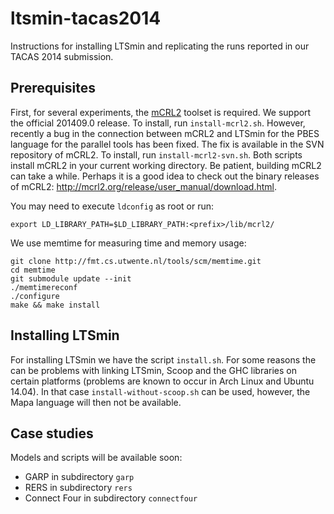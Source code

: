 ltsmin-tacas2014
================
Instructions for installing LTSmin and replicating the runs reported in our TACAS 2014 submission.

Prerequisites
--
First, for several experiments, the [mCRL2](http://mcrl2.org) toolset is required.
We support the official 201409.0 release. To install, run `install-mcrl2.sh`.
However, recently a bug in the connection between mCRL2 and LTSmin for the PBES language for the
parallel tools has been fixed. The fix is available in the SVN repository of mCRL2.
To install, run `install-mcrl2-svn.sh`.
Both scripts install mCRL2 in your current working directory.
Be patient, building mCRL2 can take a while. Perhaps it is a good idea to check out the 
binary releases of mCRL2: http://mcrl2.org/release/user_manual/download.html.

You may need to execute `ldconfig` as root or run:
```
export LD_LIBRARY_PATH=$LD_LIBRARY_PATH:<prefix>/lib/mcrl2/
```
We use memtime for measuring time and memory usage:
```
git clone http://fmt.cs.utwente.nl/tools/scm/memtime.git
cd memtime
git submodule update --init
./memtimereconf
./configure
make && make install
```

Installing LTSmin
--
For installing LTSmin we have the script `install.sh`. For some reasons the can be problems
with linking LTSmin, Scoop and the GHC libraries on certain platforms (problems are known to 
occur in Arch Linux and Ubuntu 14.04). In that case `install-without-scoop.sh` can be used, 
however, the Mapa language will then not be available.

Case studies
--
Models and scripts will be available soon:
* GARP in subdirectory `garp`
* RERS in subdirectory `rers`
* Connect Four in subdirectory `connectfour`
